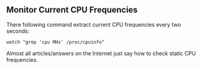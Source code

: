Monitor Current CPU Frequencies
----

There following command extract current CPU frequencies every two seconds:
```
watch "grep 'cpu MHz' /proc/cpuinfo"
```

Almost all articles/answers on the Internet just say how to check static CPU frequencies.